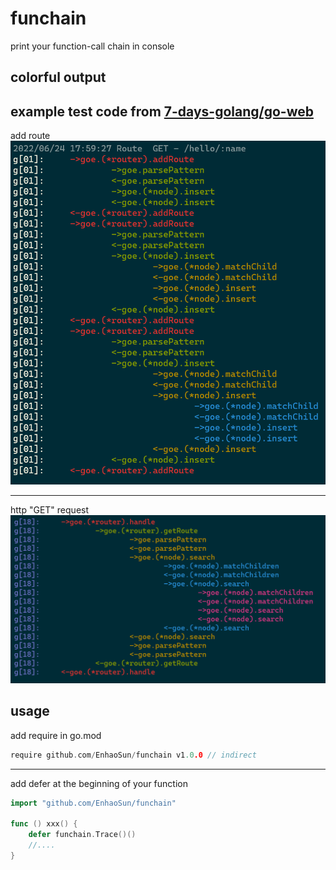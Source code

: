 # funchain
print your function-call chain in console

## colorful output

example test code from [7-days-golang/go-web](https://geektutu.com/post/gee-day3.html)
-----------
add route
![image](./funchain1.PNG)

-----------
http "GET" request
![image](./funchain2.PNG)

## usage
add require in go.mod
```go
require github.com/EnhaoSun/funchain v1.0.0 // indirect
```
-----------
add defer at the beginning of your function
```go
import "github.com/EnhaoSun/funchain"

func () xxx() {
    defer funchain.Trace()()
    //....
}
```
